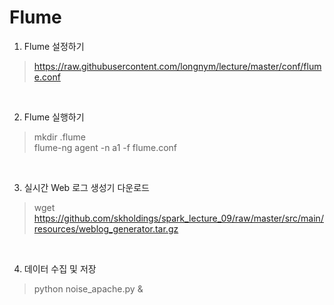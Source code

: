 Flume
==================

1. Flume 설정하기

> https://raw.githubusercontent.com/longnym/lecture/master/conf/flume.conf

<br>

2. Flume 실행하기

> mkdir .flume
<br> flume-ng agent -n a1 -f flume.conf

<br>

3. 실시간 Web 로그 생성기 다운로드

> wget https://github.com/skholdings/spark_lecture_09/raw/master/src/main/resources/weblog_generator.tar.gz

<br>

4. 데이터 수집 및 저장

> python noise_apache.py &
